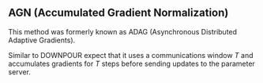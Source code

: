 ## AGN (Accumulated Gradient Normalization) 

This method was formerly known as ADAG (Asynchronous Distributed Adaptive Gradients).

Similar to DOWNPOUR expect that it uses a communications window *T* and accumulates gradients for *T* steps before sending updates to the parameter server.
